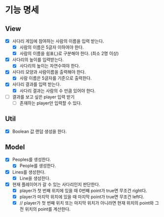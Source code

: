 # 기능 명세

## View
- [x] 사다리 게임에 참여하는 사람의 이름을 입력 받는다.
  - [x] 사람의 이름은 5글자 이하여야 한다.
  - [x] 사람의 이름을 쉼표(,)로 구분해야 한다. (최소 2명 이상)
- [x] 사다리의 높이를 입력받는다.
  - [x] 사다리의 높이는 자연수여야 한다.
- [x] 사다리 모양과 사람이름을 출력해야 한다.
  - [x] 사람 이름은 5글자를 기준으로 출력한다.
- [x] 사다리 결과를 입력 받는다.
  - [x] 사다리 결과는 사람의 수 만큼 있어야 한다.
- [ ] 결과를 보고 싶은 player 입력 받기
  - [ ] 존재하는 player만 입력할 수 있다.
  
## Util
- [x] Boolean 값 랜덤 생성을 한다.

## Model
- [x] Peoples를 생성한다.
  - [x] People를 생성한다.
- [x] Lines를 생성한다.
  - [X] Line을 생성한다.
- [x] 현재 플레이어가 갈 수 있는 사다리인지 판단한다.
  - [x] player가 첫 번째 위치에 있을 때 0번째 point가 true면 무조건 right다.
  - [x] player가 마지막 위치에 있을 때 마지막 point가 true면 무조건 left다.
  - [x] // player가 첫 번째 위치 또는 마지막 위치가 아니라면 현재 위치의 point와 그 전 위치의 point를 계산한다.

[//]: # (- [ ] )